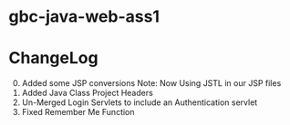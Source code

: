 # gbc-java-web-ass1
# ChangeLog
  0. Added some JSP conversions
     Note: Now Using JSTL in our JSP files
  1. Added Java Class Project Headers<br>
  2. Un-Merged Login Servlets to include an Authentication servlet<br>
  3. Fixed Remember Me Function<br>
